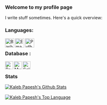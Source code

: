 ### Welcome to my profile page

<!--
**KalebPapesh/KalebPapesh** is a ✨ _special_ ✨ repository because its `README.md` (this file) appears on your GitHub profile.

Here are some ideas to get you started:

- 🔭 I’m currently working on ...
- 🌱 I’m currently learning ...
- 👯 I’m looking to collaborate on ...
- 🤔 I’m looking for help with ...
- 💬 Ask me about ...
- 📫 How to reach me: ...
- 😄 Pronouns: ...
- ⚡ Fun fact: ...
-->
I write stuff sometimes. Here's a quick overview:

### Languages:
<img align="left" alt="Bash script" width="30px" src="https://camo.githubusercontent.com/5a76ab68c90df7ecccdeac83138c8f7c62c7f3a4/687474703a2f2f69636f6e732e69636f6e617263686976652e636f6d2f69636f6e732f616c65636976652f666c6174776f6b656e2f3531322f417070732d5465726d696e616c2d50632d3130342d69636f6e2e706e67" />
<img align="left" alt="Emacs Lisp" width="30px" src="https://upload.wikimedia.org/wikipedia/commons/5/59/Emacs_512.png">
<img align="left" alt="Python" width="30px" src="https://img.icons8.com/color/48/000000/python.png" />
<br />

### Database :
<img align="left" alt="PostgreSQL" width="26px" src="https://img.icons8.com/color/48/000000/postgreesql.png" />
<img align="left" alt="Mysql" width="26px" src="https://cdn.iconscout.com/icon/free/png-512/mysql-19-1174939.png" />
<img align="left" alt="Sql server" width="26px" src="https://img.icons8.com/color/48/000000/microsoft-sql-server.png" />
<br />

### Stats
<a href="#stats" align="center">
    <img align="center" alt="Kaleb Papesh's Github Stats" src="https://github-readme-stats.vercel.app/api?username=KalebPapesh&count_private=true&show_icons=true&include_all_commits=true&show_owner=true"/>
</a>
<br />

<br />
<a href="#stats" align="center">
    <img align="center" alt="Kaleb Papesh's Top Language" src="https://gh-readme-stats.krish-the-dev.vercel.app/api/top-langs/?username=KalebPapesh" />
</a>
<br />

<br />
